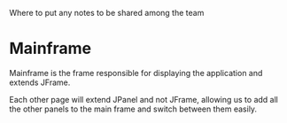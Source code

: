 Where to put any notes to be shared among the team


<h1> Mainframe </h1>

Mainframe is the frame responsible for displaying the application and extends 
JFrame.

Each other page will extend JPanel and not JFrame, allowing us to add all
the other panels to the main frame and switch between them easily. 
